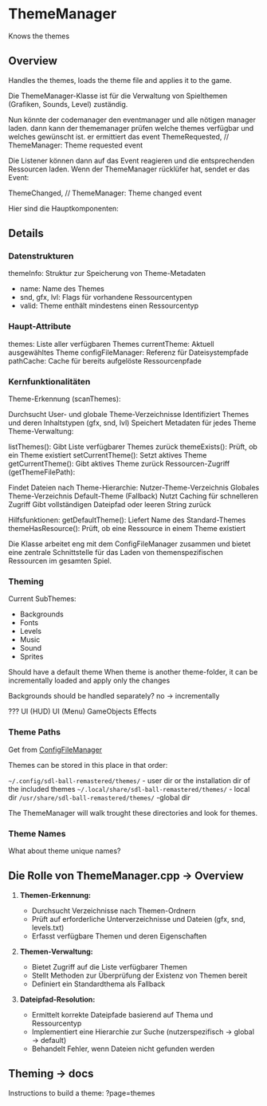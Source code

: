 # ThemeManager

Knows the themes

## Overview

Handles the themes, loads the theme file and applies it to the game.

Die ThemeManager-Klasse ist für die Verwaltung von Spielthemen (Grafiken, Sounds, Level) zuständig.

Nun könnte der codemanager den eventmanager und alle nötigen manager laden.
dann kann der thememanager prüfen welche themes verfügbar und welches gewünscht ist.
er ermittiert das event ThemeRequested, // ThemeManager: Theme requested event

Die Listener können dann auf das Event reagieren und die entsprechenden Ressourcen laden.
Wenn der ThemeManager rücklüfer hat, sendet er das Event:

ThemeChanged, // ThemeManager: Theme changed event

Hier sind die Hauptkomponenten:

## Details

### Datenstrukturen

themeInfo: Struktur zur Speicherung von Theme-Metadaten

- name: Name des Themes
- snd, gfx, lvl: Flags für vorhandene Ressourcentypen
- valid: Theme enthält mindestens einen Ressourcentyp

### Haupt-Attribute

themes: Liste aller verfügbaren Themes
currentTheme: Aktuell ausgewähltes Theme
configFileManager: Referenz für Dateisystempfade
pathCache: Cache für bereits aufgelöste Ressourcenpfade

### Kernfunktionalitäten

Theme-Erkennung (scanThemes):

Durchsucht User- und globale Theme-Verzeichnisse
Identifiziert Themes und deren Inhaltstypen (gfx, snd, lvl)
Speichert Metadaten für jedes Theme
Theme-Verwaltung:

listThemes(): Gibt Liste verfügbarer Themes zurück
themeExists(): Prüft, ob ein Theme existiert
setCurrentTheme(): Setzt aktives Theme
getCurrentTheme(): Gibt aktives Theme zurück
Ressourcen-Zugriff (getThemeFilePath):

Findet Dateien nach Theme-Hierarchie:
Nutzer-Theme-Verzeichnis
Globales Theme-Verzeichnis
Default-Theme (Fallback)
Nutzt Caching für schnelleren Zugriff
Gibt vollständigen Dateipfad oder leeren String zurück

Hilfsfunktionen:
getDefaultTheme(): Liefert Name des Standard-Themes
themeHasResource(): Prüft, ob eine Ressource in einem Theme existiert

Die Klasse arbeitet eng mit dem ConfigFileManager zusammen und bietet eine zentrale Schnittstelle für das Laden von
themenspezifischen Ressourcen im gesamten Spiel.

### Theming

Current SubThemes:

- Backgrounds
- Fonts
- Levels
- Music
- Sound
- Sprites

Should have a default theme
When theme is another theme-folder, it can be incrementally loaded and apply only the changes

Backgrounds should be handled separately? no -> incrementally

???
UI (HUD)
UI (Menu)
GameObjects
Effects

### Theme Paths

Get from [ConfigFileManager](ConfigFileManager.md)

Themes can be stored in this place in that order:

`~/.config/sdl-ball-remastered/themes/` - user dir
or the installation dir of the included themes
`~/.local/share/sdl-ball-remastered/themes/` - local dir
`/usr/share/sdl-ball-remastered/themes/` -global dir

The ThemeManager will walk trought these directories and look for themes.

### Theme Names

What about theme unique names?

## Die Rolle von ThemeManager.cpp -> Overview

1. **Themen-Erkennung:**
    - Durchsucht Verzeichnisse nach Themen-Ordnern
    - Prüft auf erforderliche Unterverzeichnisse und Dateien (gfx, snd, levels.txt)
    - Erfasst verfügbare Themen und deren Eigenschaften

2. **Themen-Verwaltung:**
    - Bietet Zugriff auf die Liste verfügbarer Themen
    - Stellt Methoden zur Überprüfung der Existenz von Themen bereit
    - Definiert ein Standardthema als Fallback

3. **Dateipfad-Resolution:**
    - Ermittelt korrekte Dateipfade basierend auf Thema und Ressourcentyp
    - Implementiert eine Hierarchie zur Suche (nutzerspezifisch → global → default)
    - Behandelt Fehler, wenn Dateien nicht gefunden werden

## Theming -> docs

Instructions to build a theme: ?page=themes

